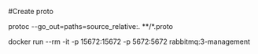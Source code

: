 #Create proto

protoc --go_out=paths=source_relative:. **/*.proto

docker run --rm -it -p 15672:15672 -p 5672:5672 rabbitmq:3-management
